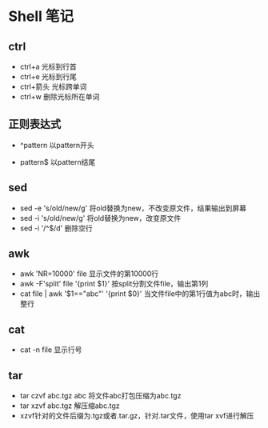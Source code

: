 # Shell 笔记

## ctrl

* ctrl+a 光标到行首
* ctrl+e 光标到行尾
* ctrl+箭头 光标跨单词
* ctrl+w 删除光标所在单词

## 正则表达式

* ^pattern	以pattern开头

* pattern$	以pattern结尾

## sed

* sed -e 's/old/new/g' 	将old替换为new，不改变原文件，结果输出到屏幕
* sed -i 's/old/new/g'       将old替换为new，改变原文件
* sed -i '/^$/d'                删除空行

## awk

* awk 'NR=10000' file 显示文件的第10000行
* awk -F'split' file '{print $1}' 按split分割文件file，输出第1列
* cat file | awk '$1=="abc"' '{print $0}' 当文件file中的第1行值为abc时，输出整行

## cat

* cat -n file 显示行号

## tar

* tar czvf abc.tgz abc     将文件abc打包压缩为abc.tgz
* tar xzvf abc.tgz            解压缩abc.tgz
* xzvf针对的文件后缀为.tgz或者.tar.gz，针对.tar文件，使用tar xvf进行解压